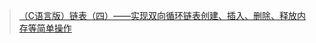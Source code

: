 > [（C语言版）链表（四）——实现双向循环链表创建、插入、删除、释放内存等简单操作](<https://blog.csdn.net/fisherwan/article/details/19801993>)
>
> 